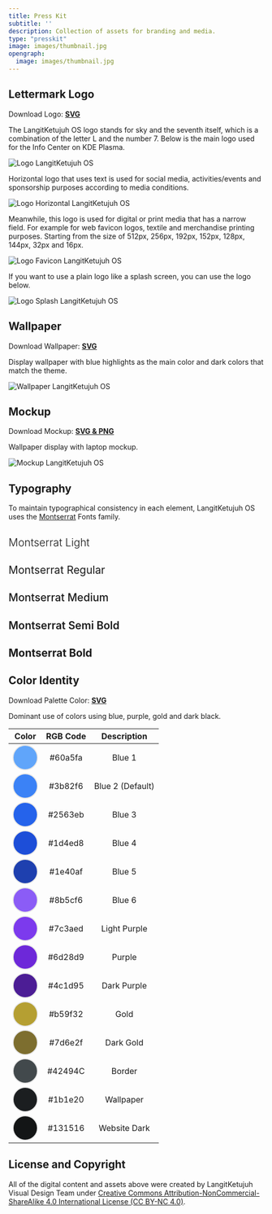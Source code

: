 ```yaml
---
title: Press Kit
subtitle: ''
description: Collection of assets for branding and media.
type: "presskit"
image: images/thumbnail.jpg
opengraph:
  image: images/thumbnail.jpg
---
```


## Lettermark Logo

Download Logo: [**SVG**](/files/brand/logo_langitketujuh_1.0.tar.gz)

The LangitKetujuh OS logo stands for sky and the seventh itself, which is a combination of the letter L and the number 7. Below is the main logo used for the Info Center on KDE Plasma.

![Logo LangitKetujuh OS](/images/brand/logo_default.webp)

Horizontal logo that uses text is used for social media, activities/events and sponsorship purposes according to media conditions.

![Logo Horizontal LangitKetujuh OS](/images/brand/logo_horizontal.webp)

Meanwhile, this logo is used for digital or print media that has a narrow field. For example for web favicon logos, textile and merchandise printing purposes. Starting from the size of 512px, 256px, 192px, 152px, 128px, 144px, 32px and 16px.

![Logo Favicon LangitKetujuh OS](/images/brand/logo_favicon.webp)

If you want to use a plain logo like a splash screen, you can use the logo below.

![Logo Splash LangitKetujuh OS](/images/brand/logo_splash.webp)

## Wallpaper

Download Wallpaper: [**SVG**](/files/brand/wallpaper_langitketujuh_1.0.tar.gz)

Display wallpaper with blue highlights as the main color and dark colors that match the theme.

![Wallpaper LangitKetujuh OS](/images/brand/wallpaper_preview_langitketujuh.webp)

## Mockup

Download Mockup: [**SVG & PNG**](/files/brand/mockup_langitketujuh_1.0.tar.gz)

Wallpaper display with laptop mockup.

![Mockup LangitKetujuh OS](/images/brand/mockup_langitketujuh.webp)

## Typography

To maintain typographical consistency in each element, LangitKetujuh OS uses the [Montserrat](https://fonts.google.com/specimen/Montserrat) Fonts family.

<div class="col-lg-12 mx-auto text-center">
  <h2 style="font-weight: 300;">Montserrat Light</h2>
  <h2 style="font-weight: 400;">Montserrat Regular</h2>
  <h2 style="font-weight: 500;">Montserrat Medium</h2>
  <h2 style="font-weight: 600;">Montserrat Semi Bold</h2>
  <h2 style="font-weight: 700;">Montserrat Bold</h2>
</div>

## Color Identity

Download Palette Color: [**SVG**](/files/brand/palette_color_langitketujuh_1.0.tar.gz)

Dominant use of colors using blue, purple, gold and dark black.

| Color | RGB Code | Description |
| :---: | :---: | :---: |
| <?xml?><svg width="50" height="50" viewBox="0 0 13.229 13.229"><circle cx="6.6145" cy="6.6145" r="6.360096" fill="#60a5fa" style="stroke:#e6e6e6;stroke-width:0.508808;"/></svg> | #60a5fa | Blue 1|
| <?xml?><svg width="50" height="50" viewBox="0 0 13.229 13.229"><circle cx="6.6145" cy="6.6145" r="6.360096" fill="#3b82f6" style="stroke:#e6e6e6;stroke-width:0.508808;"/></svg> | #3b82f6 | Blue 2 (Default) |
| <?xml?><svg width="50" height="50" viewBox="0 0 13.229 13.229"><circle cx="6.6145" cy="6.6145" r="6.360096" fill="#2563eb" style="stroke:#e6e6e6;stroke-width:0.508808;"/></svg> | #2563eb | Blue 3 |
| <?xml?><svg width="50" height="50" viewBox="0 0 13.229 13.229"><circle cx="6.6145" cy="6.6145" r="6.360096" fill="#1d4ed8" style="stroke:#e6e6e6;stroke-width:0.508808;"/></svg> | #1d4ed8 | Blue 4 |
| <?xml?><svg width="50" height="50" viewBox="0 0 13.229 13.229"><circle cx="6.6145" cy="6.6145" r="6.360096" fill="#1e40af" style="stroke:#e6e6e6;stroke-width:0.508808;"/></svg> | #1e40af | Blue 5 |
| <?xml?><svg width="50" height="50" viewBox="0 0 13.229 13.229"><circle cx="6.6145" cy="6.6145" r="6.360096" fill="#8b5cf6" style="stroke:#e6e6e6;stroke-width:0.508808;"/></svg> | #8b5cf6 | Blue 6 |
| <?xml?><svg width="50" height="50" viewBox="0 0 13.229 13.229"><circle cx="6.6145" cy="6.6145" r="6.360096" fill="#7c3aed" style="stroke:#e6e6e6;stroke-width:0.508808;"/></svg> | #7c3aed | Light Purple |
| <?xml?><svg width="50" height="50" viewBox="0 0 13.229 13.229"><circle cx="6.6145" cy="6.6145" r="6.360096" fill="#6d28d9" style="stroke:#e6e6e6;stroke-width:0.508808;"/></svg> | #6d28d9 | Purple |
| <?xml?><svg width="50" height="50" viewBox="0 0 13.229 13.229"><circle cx="6.6145" cy="6.6145" r="6.360096" fill="#4c1d95" style="stroke:#e6e6e6;stroke-width:0.508808;"/></svg> | #4c1d95 | Dark Purple |
| <?xml?><svg width="50" height="50" viewBox="0 0 13.229 13.229"><circle cx="6.6145" cy="6.6145" r="6.360096" fill="#b59f32" style="stroke:#e6e6e6;stroke-width:0.508808;"/></svg> | #b59f32 | Gold |
| <?xml?><svg width="50" height="50" viewBox="0 0 13.229 13.229"><circle cx="6.6145" cy="6.6145" r="6.360096" fill="#7d6e2f" style="stroke:#e6e6e6;stroke-width:0.508808;"/></svg> | #7d6e2f | Dark Gold|
| <?xml?><svg width="50" height="50" viewBox="0 0 13.229 13.229"><circle cx="6.6145" cy="6.6145" r="6.360096" fill="#42494C" style="stroke:#e6e6e6;stroke-width:0.508808;"/></svg> | #42494C | Border |
| <?xml?><svg width="50" height="50" viewBox="0 0 13.229 13.229"><circle cx="6.6145" cy="6.6145" r="6.360096" fill="#1b1e20" style="stroke:#e6e6e6;stroke-width:0.508808;"/></svg> | #1b1e20 | Wallpaper |
| <?xml?><svg width="50" height="50" viewBox="0 0 13.229 13.229"><circle cx="6.6145" cy="6.6145" r="6.360096" fill="#131516" style="stroke:#e6e6e6;stroke-width:0.508808;"/></svg> | #131516 | Website Dark |

## License and Copyright

All of the digital content and assets above were created by LangitKetujuh Visual Design Team under [Creative Commons Attribution-NonCommercial-ShareAlike 4.0 International License (CC BY-NC 4.0)](http://creativecommons.org/licenses/by-nc-sa/4.0/).
